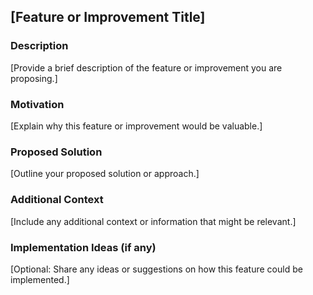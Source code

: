 ## [Feature or Improvement Title]

### Description
[Provide a brief description of the feature or improvement you are proposing.]

### Motivation
[Explain why this feature or improvement would be valuable.]

### Proposed Solution
[Outline your proposed solution or approach.]

### Additional Context
[Include any additional context or information that might be relevant.]

### Implementation Ideas (if any)
[Optional: Share any ideas or suggestions on how this feature could be implemented.]
